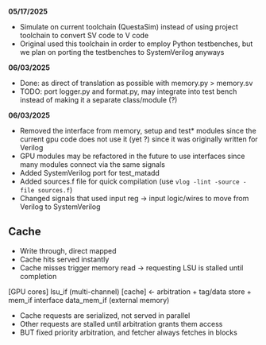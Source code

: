 **05/17/2025**
* Simulate on current toolchain (QuestaSim) instead of using project toolchain to convert SV code to V code
* Original used this toolchain in order to employ Python testbenches, but we plan on porting the testbenches to SystemVerilog anyways

**06/03/2025**
* Done: as direct of translation as possible with memory.py > memory.sv
* TODO: port logger.py and format.py, may integrate into test bench instead of making it a separate class/module (?)

**06/03/2025**
* Removed the interface from memory, setup and test* modules since the current gpu code does not use it (yet ?) since it was originally written for Verilog
* GPU modules may be refactored in the future to use interfaces since many modules connect via the same signals
* Added SystemVerilog port for test_matadd
* Added sources.f file for quick compilation (use ```vlog -lint -source -file sources.f```)
* Changed signals that used input reg -> input logic/wires to move from Verilog to SystemVerilog

## Cache
* Write through, direct mapped
* Cache hits served instantly
* Cache misses trigger memory read -> requesting LSU is stalled until completion

[GPU cores]
     lsu_if (multi-channel)
     [cache]   ← arbitration + tag/data store + mem_if interface
  data_mem_if (external memory)

* Cache requests are serialized, not served in parallel
* Other requests are stalled until arbitration grants them access
* BUT fixed priority arbitration, and fetcher always fetches in blocks